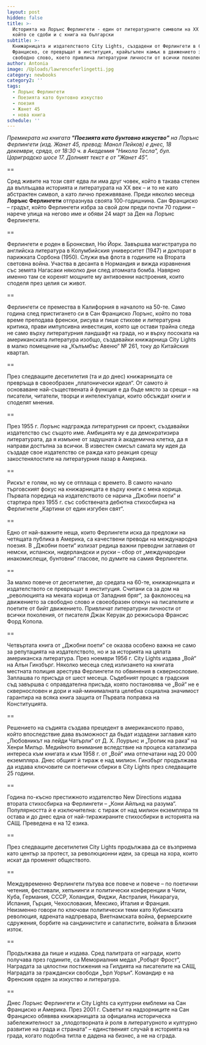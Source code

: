 ```yaml
---
layout: post
hidden: false
title: >-
  Историята на Лорънс Ферлингети - един от литературните символи на XX век,
  който се сдоби и с книга на български
subtitle: >-
  Книжарницата и издателството City Lights, създадени от Ферлингети в Сан
  Франциско, се превръщат в институция, крайъгълен камък в движението за
  свободно слово, което привлича литературни личности от всички поколения
author: Antonia
image: /Uploads/lawrenceferlingetti.jpg
category: newbooks
category2: ''
tags:
  - Лорънс Ферлингети
  - Поезията като бунтовно изкуство
  - поезия
  - Жанет 45
  - нова книга
schedule: ''
---
```

_Премиерата на книгата **"Поезията като бунтовно изкуство"** на Лорънс Ферлингети (изд. Жанет 45, превод: Манол Пейков) е днес, 18 декември, сряда, от 18:30 ч. в Академия "Никола Тесла", бул. Цариградско шосе 17. Долният текст е от "Жанет 45"._

\==

Сред живите на този свят едва ли има друг човек, който в такава степен да въплъщава историята и литературата на XX век – и то не като абстрактен символ, а като лично преживяване. Преди няколко месеца **Лорънс Ферлингети** отпразнува своята 100-годишнина. Сан Франциско – градът, който Ферлингети избра за свой дом преди почти 70 години – нарече улица на негово име и обяви 24 март за Ден на Лорънс Ферлингети. 

\==

Ферлингети e роден в Бронксвил, Ню Йорк. Завършва магистратура по английска литература в Колумбийския университет (1947) и докторат в парижката Сорбона (1950). Служи във флота в годините на Втората световна война. Участва в десанта в Нормандия и вижда изравнения със земята Нагасаки няколко дни след атомната бомба. Навярно именно там се коренят мощните му антивоенни настроения, които споделя през целия си живот.

\==

Ферлингети се премества в Калифорния в началото на 50-те. Само година след пристигането си в Сан Франциско Лорънс, който по това време преподава френски, рисува и пише стихове и литературна критика, прави импулсивна инвестиция, която ще остави трайна следа не само върху литературния ландшафт на града, но и върху посоката на американската литература изобщо, създавайки книжарница City Lights в малко помещение на „Кълъмбъс Авеню“ № 261, току до Китайския квартал. 

\==

През следващите десетилетия (та и до днес) книжарницата се превръща в своеобразен „платонически идеал“. От самото ѝ основаване най-съществената й функция е да бъде място за срещи – на писатели, читатели, творци и интелектуалци, които обсъждат книги и споделят мнения. 

\==

През 1955 г. Лорънс надгражда литературния си проект, създавайки издателство със същото име. Амбицията му е да демократизира литературата, да я измъкне от задушната ѝ академична клетка, да я направи достъпна за всички. В известен смисъл самата му идея да създаде свое издателство се ражда като реакция срещу закостенялостите на литературния пазар в Америка.

\==

Рискът е голям, но му се отплаща с времето. В самото начало търговският фокус на книжарницата е върху книги с мека корица. Първата поредица на издателството се нарича „Джобни поети“ и стартира през 1955 г. със собствената дебютна стихосбирка на Ферлигнети „Картини от един изгубен свят“.

\==

Едно от най-важните неща, които Ферлингети иска да предложи на четящата публика в Америка, са качествени преводи на международна поезия. В „Джобни поети“ излизат редица важни преводни заглавия от немски, испански, нидерландски и руски – сбор от „международни инакомислещи, бунтовни“ гласове, по думите на самия Ферлингети.

\==

За малко повече от десетилетие, до средата на 60-те, книжарницата и издателството се превръщат в институция. Считани са за дом на „революцията на меката корица от Западния бряг“, за факлоносец на движението за свободно слово и своеобразен опекун на писателите и поетите от бийт движението. Привличат литературни личности от всички поколения, от писателя Джак Керуак до режисьора Франсис Форд Копола.

\==

Четвъртата книга от „Джобни поети“ се оказва особено важна не само за репутацията на издателството, но и за историята на цялата американска литература. През ноември 1956 г. City Lights издава „Вой“ на Алън Гинзбърг. Няколко месеца след излизането на книгата местната полиция арестува Ферлингети по обвинения в сквернословие. Заплашва го присъда от шест месеца. Съдебният процес в градския съд завършва с оправдателна присъда, която постановява че „Вой“ не е сквернословен и дори и най-минималната целебна социална значимост гарантира на всяка книга защита от Първата поправка на Конституцията.

\==

Решението на съдията създава прецедент в американското право, който впоследствие дава възможност да бъдат издадени заглавия като „Любовникът на лейди Чатърли“ от Д. Х. Лоурънс и „Тропик на рака“ на Хенри Милър. Медийното внимание вследствие на процеса катализира интереса към книгата и към 1958 г. от „Вой“ има отпечатани над 20 000 екземпляра. Днес общият ѝ тираж е над милион. Гинзбърг продължава да издава ключовите си поетични сбирки в City Lights през следващите 25 години.

\==

Година по-късно престижното издателство New Directions издава втората стихосбирка нa Ферлингети – „Кони Айлънд на разума“. Популярността ѝ е изключителна: с тираж от над милион екземпляра тя остава и до днес една от най-тиражираните стихосбирки в историята на САЩ. Преведена е на 12 езика.

\==

През следващите десетилетия City Lights продължава да се възприема като център за протест, за революционни идеи, за среща на хора, които искат да променят обществото. 

\==

Междувременно Ферлингети пътува все повече и повече – по поетични четения, фестивали, хепънинги и политически конференции в Чили, Куба, Германия, СССР, Холандия, Фиджи, Австралия, Никарагуа, Испания, Гърция, Чехословакия, Мексико, Италия и Франция. Неизменно говори по ключови политически теми като Кубинската революция, ядрената надпревара, Виетнамската война, фермерските сдружения, борбите на сандинистите и сапатистите, войната в Близкия изток.

\==

Продължава да пише и издава. Сред палитрата от награди, които получава през годините, са Мемориалния медал „Робърт Фрост“, Наградата за цялостни постижения на Гилдията на писателите на САЩ, Наградата за граждански свободи „Ърл Уорън“. Командир е на Френския орден за изкуство и литература.

\==

Днес Лорънс Ферлингети и City Lights са културни емблеми на Сан Франциско и Америка. През 2001 г. Съветът на надзорниците на Сан Франциско обявява книжарницата за официална историческа забележителност за „плодотворната ѝ роля в литературното и културно развитие на града и страната“ – единственият случай в историята на града, когато подобна титла е дадена на бизнес, а не на сграда.
